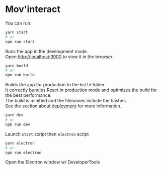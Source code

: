 # Mov'interact

You can run:

```bash
yarn start 
# or 
npm run start 
```

Runs the app in the development mode.\
Open [http://localhost:3000](http://localhost:3000) to view it in the browser.

```bash
yarn build 
# or 
npm run build 
```

Builds the app for production to the `build` folder.\
It correctly bundles React in production mode and optimizes the build for the best performance.\
The build is minified and the filenames include the hashes.\
See the section about [deployment](https://facebook.github.io/create-react-app/docs/deployment) for more information.

```bash
yarn dev
# or 
npm run dev 
```

Launch `start` script then `electron` script

```bash
yarn electron
# or 
npm run electron 
```

Open the Electron window w/ DeveloperTools
